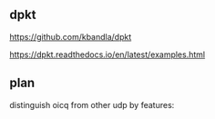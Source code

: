 


## dpkt

https://github.com/kbandla/dpkt

https://dpkt.readthedocs.io/en/latest/examples.html


## plan

distinguish oicq from other udp by features:




